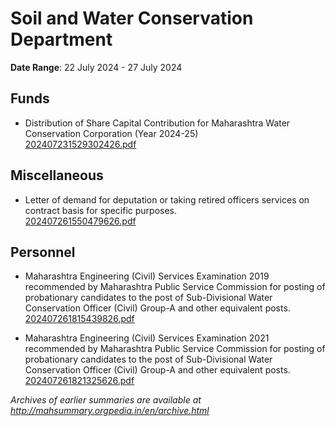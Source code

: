 # Soil and Water Conservation Department

**Date Range**: 22 July 2024 - 27 July 2024


## Funds
- Distribution of Share Capital Contribution for Maharashtra Water Conservation Corporation (Year 2024-25)\
  [202407231529302426.pdf](https://gr.maharashtra.gov.in/Site/Upload/Government%20Resolutions/English/202407231529302426.pdf)

## Miscellaneous
- Letter of demand for deputation or taking retired officers services on contract basis for specific purposes.\
  [202407261550479626.pdf](https://gr.maharashtra.gov.in/Site/Upload/Government%20Resolutions/English/202407261550479626.pdf)

## Personnel
- Maharashtra Engineering (Civil) Services Examination 2019 recommended by Maharashtra Public Service Commission for posting of probationary candidates to the post of Sub-Divisional Water Conservation Officer (Civil) Group-A and other equivalent posts.\
  [202407261815439826.pdf](https://gr.maharashtra.gov.in/Site/Upload/Government%20Resolutions/English/202407261815439826.pdf)

- Maharashtra Engineering (Civil) Services Examination 2021 recommended by Maharashtra Public Service Commission for posting of probationary candidates to the post of Sub-Divisional Water Conservation Officer (Civil) Group-A and other equivalent posts.\
  [202407261821325626.pdf](https://gr.maharashtra.gov.in/Site/Upload/Government%20Resolutions/English/202407261821325626.pdf)


*Archives of earlier summaries are available at http://mahsummary.orgpedia.in/en/archive.html*